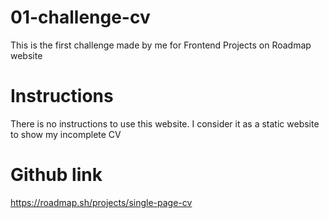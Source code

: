 # 01-challenge-cv
This is the first challenge made by me for Frontend Projects on Roadmap website
# Instructions
There is no instructions to use this website. I consider it as a static website to show my incomplete CV
# Github link
https://roadmap.sh/projects/single-page-cv

